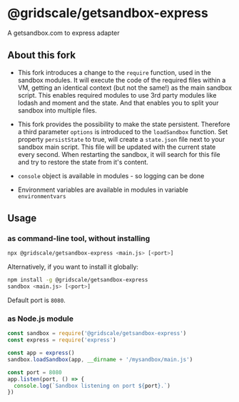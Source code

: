 # @gridscale/getsandbox-express
A getsandbox.com to express adapter

## About this fork
* This fork introduces a change to the `require` function, used in the sandbox modules. 
It will execute the code of the required files within a VM, getting an identical context (but not the same!) as the main sandbox script. This enables required modules to use 3rd party modules like lodash and moment and the state. And that enables you to split your sandbox into multiple files. 

* This fork provides the possibility to make the state persistent. Therefore a third parameter `options` is introduced to the `loadSandbox` function. Set property `persistState` to true, will create a `state.json` file next to your sandbox main script. This file will be updated with the current state every second. When restarting the sandbox, it will search for this file and try to restore the state from it's content.

* `console` object is available in modules - so logging can be done

* Environment variables are available in modules in variable `environmentvars`

## Usage

### as command-line tool, without installing

```bash
npx @gridscale/getsandbox-express <main.js> [<port>]
```

Alternatively, if you want to install it globally:

```bash
npm install -g @gridscale/getsandbox-express
sandbox <main.js> [<port>]
```

Default port is `8080`.

### as Node.js module

```js
const sandbox = require('@gridscale/getsandbox-express')
const express = require('express')

const app = express()
sandbox.loadSandbox(app, __dirname + '/mysandbox/main.js')

const port = 8080
app.listen(port, () => {
  console.log(`Sandbox listening on port ${port}.`)
})
```
